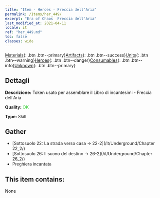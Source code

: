 ```yaml
---
title: "Item - Heroes - Freccia dell'Aria"
permalink: /Items/her_449/
excerpt: "Era of Chaos  Freccia dell'Aria"
last_modified_at: 2021-04-11
locale: it
ref: "her_449.md"
toc: false
classes: wide
---
```

 [Materials](/it/Items/){: .btn .btn--primary}[Artifacts](/it/Items/Artifacts/){: .btn .btn--success}[Units](/it/Items/Units/){: .btn .btn--warning}[Heroes](/it/Items/Heroes/){: .btn .btn--danger}[Consumables](/it/Items/Consumables/){: .btn .btn--info}[Unknown](/it/Items/Unknown/){: .btn .btn--primary}

## Dettagli
 **Descrizione:** Token usato per assemblare il Libro di incantesimi - Freccia dell'Aria

 **Quality:** <span style="color: #32CD32">OK</span>

 **Type:** Skill

## Gather

*    [Sottosuolo 22: La strada verso casa -> 22-2](/it/Underground/Chapter 22_2/) 
*    [Sottosuolo 26: Il suono del destino -> 26-2](/it/Underground/Chapter 26_2/) 
*    Preghiera incantata 

## This item contains:

  None


